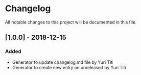 # Changelog 
All notable changes to this project will be documented in this file.

## [1.0.0] - 2018-12-15

### Added
- Generator to update changelog.md file by Yuri Titi
- Generator to create new entry on unreleased by Yuri Titi